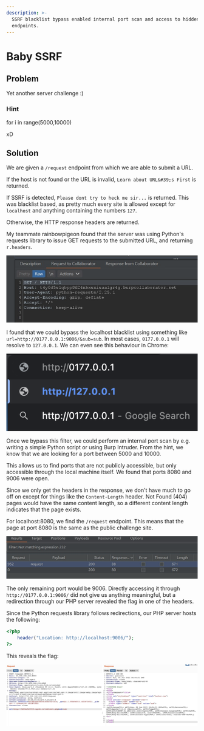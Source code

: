 ```yaml
---
description: >-
  SSRF blacklist bypass enabled internal port scan and access to hidden
  endpoints.
---
```


# Baby SSRF

## Problem

Yet another server challenge :\)

### Hint

for i in range\(5000,10000\)

xD

## Solution

We are given a `/request` endpoint from which we are able to submit a URL. 

If the host is not found or the URL is invalid, `Learn about URL&#39;s First` is returned.

If SSRF is detected, `Please dont try to heck me sir...` is returned. This was blacklist based, as pretty much every site is allowed except for `localhost` and anything containing the numbers `127`.

Otherwise, the HTTP response headers are returned.

My teammate rainbowpigeon found that the server was using Python's requests library to issue GET requests to the submitted URL, and returning `r.headers`.

![](../.gitbook/assets/image%20%2811%29.png)

I found that we could bypass the localhost blacklist using something like `url=http://0177.0.0.1:9006/&sub=sub`. In most cases, `0177.0.0.1` will resolve to `127.0.0.1`. We can even see this behaviour in Chrome:

![](../.gitbook/assets/screenshot-2021-06-07-at-1.17.16-am.png)

Once we bypass this filter, we could perform an internal port scan by e.g. writing a simple Python script or using Burp Intruder. From the hint, we know that we are looking for a port between 5000 and 10000.

This allows us to find ports that are not publicly accessible, but only accessible through the local machine itself. We found that ports 8080 and 9006 were open.

Since we only get the headers in the response, we don't have much to go off on except for things like the `Content-Length` header. Not Found \(404\) pages would have the same content length, so a different content length indicates that the page exists.

For localhost:8080, we find the `/request` endpoint. This means that the page at port 8080 is the same as the public challenge site.

![](../.gitbook/assets/image%20%289%29.png)

The only remaining port would be 9006. Directly accessing it through `http://0177.0.0.1:9006/` did not give us anything meaningful, but a redirection through our PHP server revealed the flag in one of the headers.

Since the Python requests library follows redirections, our PHP server hosts the following:

```php
<?php
    header("Location: http://localhost:9006/");
?>
```

This reveals the flag:

![](../.gitbook/assets/image%20%2810%29.png)





